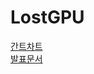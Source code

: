 # LostGPU
[간트차트](https://docs.google.com/spreadsheets/d/1HhYUKBigBgJfFMmfzT-yNHXIeDtSjd5u0aLzyW2EILM/edit?usp=sharing)<br>
[발표문서](https://drive.google.com/drive/u/0/folders/1OW5s0mC9mIfVDvPoKyEb6-fSSPAeB-HH)
